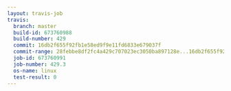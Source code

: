 ```yaml
---
layout: travis-job
travis:
  branch: master
  build-id: 673760988
  build-number: 429
  commit: 16db2f655f92fb1e58ed9f9e11fd6833e679037f
  commit-range: 28febbe8df2fc4a429c707023ec3050ba897128e...16db2f655f92fb1e58ed9f9e11fd6833e679037f
  job-id: 673760991
  job-number: 429.3
  os-name: linux
  test-result: 0
---
```

